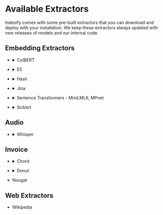 # Available Extractors

Indexify comes with some pre-built extractors that you can download and deploy with your installation. We keep these extractors always updated with new releases of models and our internal code.

## Embedding Extractors
<ul>
  <li>
    <details>
    <summary>ColBERT</summary>
      <ul>
        <li><p>This extractor extracts an embedding for a piece of text. It uses the huggingface <a href='https://huggingface.co/colbert-ir/colbertv2.0'>Colbert v2 model </a> It encodes each passage into a matrix of token-level embeddings. Then at search time, it embeds every query into another matrix and efficiently finds passages that contextually match the query using scalable vector-similarity (MaxSim) operators.</p></li>
      </ul>
    </details>
  </li>
</ul>
<ul>
  <li>
    <details>
    <summary>E5</summary>
      <ul>
        <li><p>A good small and fast general model for similarity search or downstream enrichments. Based on <a href='https://huggingface.co/intfloat/e5-small-v2'>E5_Small_V2 </a> which only works for English texts. Long texts will be truncated to at most 512 tokens.</p></li>
      </ul>
    </details>
  </li>
</ul>
<ul>
  <li>
    <details>
    <summary>Hash</summary>
      <ul>
        <li><p>This extractor extractors an "identity-"embedding for a piece of text, or file. It uses the sha256 to calculate the unique embeding for a given text, or file. This can be used to quickly search for duplicates within a large set of data.</p></li>
      </ul>
    </details>
  </li>
</ul>
<ul>
  <li>
    <details>
    <summary>Jina</summary>
      <ul>
        <li><p>This extractor extractors an embedding for a piece of text. It uses the huggingface <a href = 'https://huggingface.co/jinaai/jina-embeddings-v2-base-en'>Jina model</a> which is an English, monolingual embedding model supporting 8192 sequence length. It is based on a Bert architecture (JinaBert) that supports the symmetric bidirectional variant of ALiBi to allow longer sequence length.</p></li>
      </ul>
    </details>
  </li>
</ul>
<ul>
  <li>
    <details>
    <summary>Sentence Transformers - MiniLML6, MPnet</summary>
      <ul>
        <li><p>MiniLML6 - This extractor extractors an embedding for a piece of text. It uses the huggingface <a href ='https://huggingface.co/sentence-transformers/all-MiniLM-L6-v2'>MiniLM-6 model</a> , which is a tiny but very robust emebdding model for text.</p></li>
        <li><p>MPnet - This is a sentence embedding extractor based on the <a href = 'https://huggingface.co/sentence-transformers/paraphrase-multilingual-mpnet-base-v2'>MPNET Multilingual Base V2</a>. This is a sentence-transformers model: It maps sentences & paragraphs to a 768 dimensional dense vector space and can be used for tasks like clustering or semantic search. It's best use case is paraphrasing, but it can also be used for other tasks.</p></li>
      </ul>
    </details>
  </li>
</ul>
<ul>
  <li>
    <details>
    <summary>Scibert</summary>
      <ul>
        <li><p>This is the pretrained model presented in <a href = 'https://www.aclweb.org/anthology/D19-1371/'> SciBERT: A Pretrained Language Model for Scientific Text </a>, which is a BERT model trained on scientific text. Works best with scientific text embedding extraction.</p></li>
      </ul>
    </details>
  </li>
</ul>

## Audio
<ul>
  <li>
    <details>
    <summary>Whisper</summary>
      <ul>
        <li><p>This extractor converts extracts transcriptions from audio. The entire text and chunks with timestamps are represented as metadata of the content.</p></li>
      </ul>
    </details>
  </li>
</ul>

## Invoice
<ul>
  <li>
    <details>
    <summary>Chord</summary>
      <ul>
        <li><p>This extractor parses pdf or image form of invoice which is provided in JSON format. It uses the pre-trained <a href ='https://huggingface.co/naver-clova-ix/donut-base-finetuned-cord-v2'> donut cord fine-tune model from huggingface </a>. This model is specially good at extracting list of product and its price from invoice.</p></li>
      </ul>
    </details>
  </li>
</ul>
<ul>
  <li>
    <details>
    <summary>Donut</summary>
      <ul>
        <li><p>TThis extractor parses some invoice-related data from a PDF. It uses the pre-trained <a href='https://huggingface.co/docs/transformers/model_doc/donut'>donut model from huggingface</a>.</p></li>
      </ul>
    </details>
  </li>
</ul>

* Nougat

## Web Extractors
* Wikipedia
